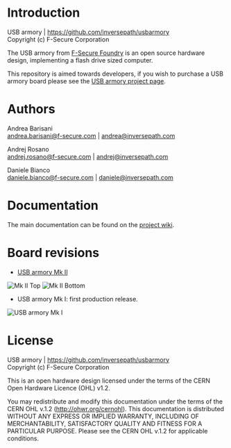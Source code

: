 Introduction
============

USB armory | https://github.com/inversepath/usbarmory  
Copyright (c) F-Secure Corporation

The USB armory from [F-Secure Foundry](https://foundry.f-secure.com) is an open
source hardware design, implementing a flash drive sized computer.

This repository is aimed towards developers, if you wish to purchase a USB
armory board please see the [USB armory project page](https://www.f-secure.com/en/consulting/foundry/usb-armory).

Authors
=======

Andrea Barisani  
andrea.barisani@f-secure.com | andrea@inversepath.com  

Andrej Rosano  
andrej.rosano@f-secure.com   | andrej@inversepath.com  

Daniele Bianco  
daniele.bianco@f-secure.com   | daniele@inversepath.com  

Documentation
=============

The main documentation can be found on the
[project wiki](https://github.com/inversepath/usbarmory/wiki).

Board revisions
===============

* [USB armory Mk II](https://github.com/inversepath/usbarmory/wiki/Mk-II-Introduction)

![Mk II Top](https://github.com/inversepath/usbarmory/wiki/images/armory-mark-two-top.png)
![Mk II Bottom](https://github.com/inversepath/usbarmory/wiki/images/armory-mark-two-bottom.png)

* USB armory Mk I: first production release.

![USB armory Mk I](https://github.com/inversepath/usbarmory/wiki/images/armory-mark-one.png)

License
=======

USB armory | https://github.com/inversepath/usbarmory  
Copyright (c) F-Secure Corporation

This is an open hardware design licensed under the terms of the CERN Open
Hardware Licence (OHL) v1.2.

You may redistribute and modify this documentation under the terms of the CERN
OHL v.1.2 (http://ohwr.org/cernohl). This documentation is distributed WITHOUT
ANY EXPRESS OR IMPLIED WARRANTY, INCLUDING OF MERCHANTABILITY, SATISFACTORY
QUALITY AND FITNESS FOR A PARTICULAR PURPOSE. Please see the CERN OHL v.1.2 for
applicable conditions.
